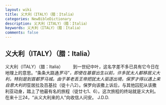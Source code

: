 ```yaml
---
layout: wiki
title: 义大利（ITALY）（腊：Italia）
categories: NewBibleDictionary
description: 义大利（ITALY）（腊：Italia）
keywords: 义大利（ITALY）（腊：Italia）
comments: false
---
```


## 义大利（ITALY）（腊：Italia）



义大利（ITALY）（腊：Italia）
　　到一世纪中叶，这名字差不多已具有它今日在地理上的意思。“条条大路通*罗马”，即使在基督出生以前，许多犹太人都移居义大利，特别是到首都罗马城。由于革老丢王帝把犹太人驱逐出境，保罗才得以遇上来自意大利的*亚居拉及百基拉（徒十八2）。保罗向该撒上诉后，与其他囚犯从该撒利亚动身，踏上了他最有名的旅程（徒廿七1、6）。这次旅程的终站就是义大利。在来十三24，“从义大利来的人”向收信人问安。
J.D.D.



